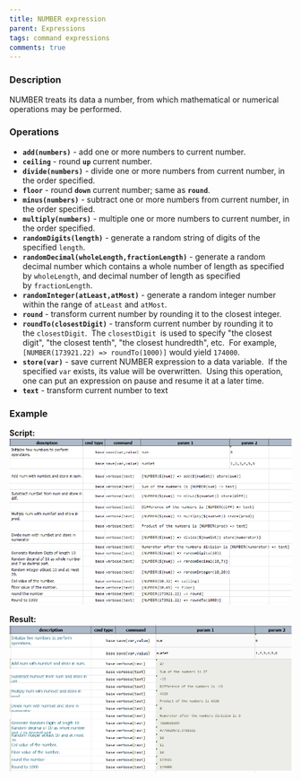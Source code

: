 ```yaml
---
title: NUMBER expression
parent: Expressions
tags: command expressions
comments: true
---
```



### Description
NUMBER treats its data a number, from which mathematical or numerical operations may be performed.


### Operations
- **`add(numbers)`** \- add one or more numbers to current number.
- **`ceiling`** \- round **`up`** current number.
- **`divide(numbers)`** \- divide one or more numbers from current number, in the order specified.
- **`floor`** \- round **`down`** current number; same as **`round`**.
- **`minus(numbers)`** \- subtract one or more numbers from current number, in the order specified.
- **`multiply(numbers)`** \- multiple one or more numbers to current number, in the order specified.
- **`randomDigits(length)`** \- generate a random string of digits of the specified `length`.
- **`randomDecimal(wholeLength,fractionLength)`** \- generate a random decimal number which contains a whole number of 
  length as specified by `wholeLength`, and decimal number of length as specified by `fractionLength`.
- **`randomInteger(atLeast,atMost)`** \- generate a random integer number within the range of `atLeast` and `atMost`.
- **`round`** \- transform current number by rounding it to the closest integer.
- **`roundTo(closestDigit)`** \- transform current number by rounding it to the `closestDigit`.  The `closestDigit` 
  is used to specify "the closest digit", "the closest tenth", "the closest hundredth", etc.  For example, 
  `[NUMBER(173921.22) => roundTo(1000)]` would yield `174000`.
- **`store(var)`** \- save current NUMBER expression to a data variable.  If the specified `var` exists, its value 
  will be overwritten.  Using this operation, one can put an expression on pause and resume it at a later time.
- **`text`** \- transform current number to text


### Example
**Script:**<br/>
![script](image/NUMBERexpression_01.png)

**Result:**<br/>
![output](image/NUMBERexpression_02.png)
